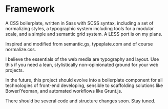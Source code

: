 Framework
=========

A CSS boilerplate, written in Sass with SCSS syntax, including a set of normalizing styles, a typographic system including tools for a modular scale, and a simple and semantic grid system. A LESS port is on my plans.

Inspired and modified from semantic.gs, typeplate.com and of course normalize.css.

I believe the essentials of the web media are typography and layout. Use this if you need a lean, stylistically non-opinionated ground for your web projects.

In the future, this project should evolve into a boilerplate component for all technologies of front-end developing, sensible to scaffolding solutions like Bower/Yeoman, and automated workflows like Grunt.js. 

There should be several code and structure changes soon. Stay tuned.